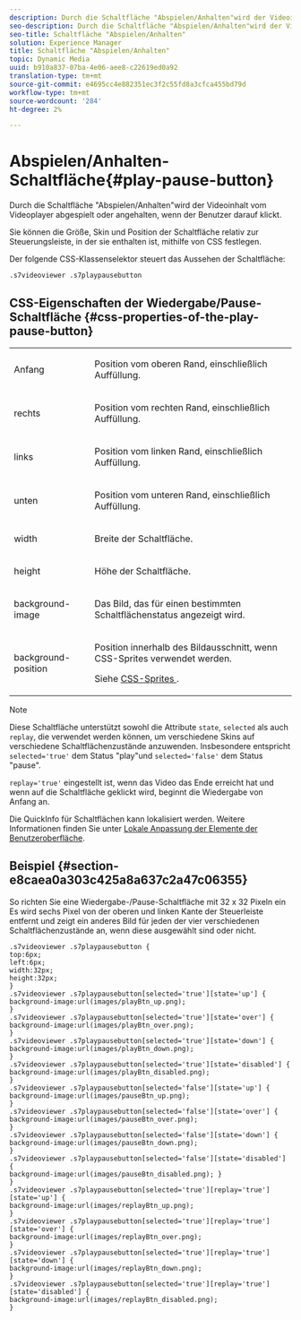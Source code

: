 ```yaml
---
description: Durch die Schaltfläche "Abspielen/Anhalten"wird der Videoinhalt vom Videoplayer abgespielt oder angehalten, wenn der Benutzer darauf klickt.
seo-description: Durch die Schaltfläche "Abspielen/Anhalten"wird der Videoinhalt vom Videoplayer abgespielt oder angehalten, wenn der Benutzer darauf klickt.
seo-title: Schaltfläche "Abspielen/Anhalten"
solution: Experience Manager
title: Schaltfläche "Abspielen/Anhalten"
topic: Dynamic Media
uuid: b910a837-07ba-4e06-aee8-c22619ed0a92
translation-type: tm+mt
source-git-commit: e4695cc4e882351ec3f2c55fd8a3cfca455bd79d
workflow-type: tm+mt
source-wordcount: '284'
ht-degree: 2%

---
```



# Abspielen/Anhalten-Schaltfläche{#play-pause-button}

Durch die Schaltfläche &quot;Abspielen/Anhalten&quot;wird der Videoinhalt vom Videoplayer abgespielt oder angehalten, wenn der Benutzer darauf klickt.

<!--<a id="section_061E550C1C1D4DB2BD663A898895B38C"></a>-->

Sie können die Größe, Skin und Position der Schaltfläche relativ zur Steuerungsleiste, in der sie enthalten ist, mithilfe von CSS festlegen.

Der folgende CSS-Klassenselektor steuert das Aussehen der Schaltfläche:

```
.s7videoviewer .s7playpausebutton
```

## CSS-Eigenschaften der Wiedergabe/Pause-Schaltfläche {#css-properties-of-the-play-pause-button}

<table id="table_C48C56E696304C9BAFEE71BA9EA9A174"> 
 <tbody> 
  <tr> 
   <td colname="col1"> <p> <span class="codeph"> Anfang </span> </p> </td> 
   <td colname="col2"> <p>Position vom oberen Rand, einschließlich Auffüllung. </p> </td> 
  </tr> 
  <tr> 
   <td colname="col1"> <p> <span class="codeph"> rechts </span> </p> </td> 
   <td colname="col2"> <p>Position vom rechten Rand, einschließlich Auffüllung. </p> </td> 
  </tr> 
  <tr> 
   <td colname="col1"> <p> <span class="codeph"> links </span> </p> </td> 
   <td colname="col2"> <p>Position vom linken Rand, einschließlich Auffüllung. </p> </td> 
  </tr> 
  <tr> 
   <td colname="col1"> <p> <span class="codeph"> unten </span> </p> </td> 
   <td colname="col2"> <p> Position vom unteren Rand, einschließlich Auffüllung. </p> </td> 
  </tr> 
  <tr> 
   <td colname="col1"> <p> <span class="codeph"> width </span> </p> </td> 
   <td colname="col2"> <p>Breite der Schaltfläche. </p> </td> 
  </tr> 
  <tr> 
   <td colname="col1"> <p> <span class="codeph"> height </span> </p> </td> 
   <td colname="col2"> <p>Höhe der Schaltfläche. </p> </td> 
  </tr> 
  <tr> 
   <td colname="col1"> <p> <span class="codeph"> background-image  </span> </p> </td> 
   <td colname="col2"> <p>Das Bild, das für einen bestimmten Schaltflächenstatus angezeigt wird. </p> </td> 
  </tr> 
  <tr> 
   <td colname="col1"> <p> <span class="codeph"> background-position  </span> </p> </td> 
   <td colname="col2"> <p> Position innerhalb des Bildausschnitt, wenn CSS-Sprites verwendet werden. </p> <p>Siehe <a href="../../../c-html5-s7-aem-asset-viewers/c-html5-video-reference/c-html5-video-viewer-20-customizingviewer/c-html5-video-viewer-20-customizingviewer.md#section-9b6d8d601cb441d08214dada7bb4eddc" format="dita" scope="local"> CSS-Sprites </a>. </p> </td> 
  </tr> 
 </tbody> 
</table>

>[!NOTE]
>
>Diese Schaltfläche unterstützt sowohl die Attribute `state`, `selected` als auch `replay`, die verwendet werden können, um verschiedene Skins auf verschiedene Schaltflächenzustände anzuwenden. Insbesondere entspricht `selected='true'` dem Status &quot;play&quot;und `selected='false'` dem Status &quot;pause&quot;.
>
>`replay='true'` eingestellt ist, wenn das Video das Ende erreicht hat und wenn auf die Schaltfläche geklickt wird, beginnt die Wiedergabe von Anfang an.

Die QuickInfo für Schaltflächen kann lokalisiert werden. Weitere Informationen finden Sie unter [Lokale Anpassung der Elemente der Benutzeroberfläche](../../../c-html5-s7-aem-asset-viewers/c-html5-video-reference/r-html5-video-viewer-20-localization.md#concept-1d5ca2d8480f4064a51eddba13940aad).

## Beispiel {#section-e8caea0a303c425a8a637c2a47c06355}

So richten Sie eine Wiedergabe-/Pause-Schaltfläche mit 32 x 32 Pixeln ein Es wird sechs Pixel von der oberen und linken Kante der Steuerleiste entfernt und zeigt ein anderes Bild für jeden der vier verschiedenen Schaltflächenzustände an, wenn diese ausgewählt sind oder nicht.

```
.s7videoviewer .s7playpausebutton { 
top:6px; 
left:6px; 
width:32px; 
height:32px; 
} 
.s7videoviewer .s7playpausebutton[selected='true'][state='up'] { 
background-image:url(images/playBtn_up.png); 
} 
.s7videoviewer .s7playpausebutton[selected='true'][state='over'] {  
background-image:url(images/playBtn_over.png); 
} 
.s7videoviewer .s7playpausebutton[selected='true'][state='down'] {  
background-image:url(images/playBtn_down.png); 
} 
.s7videoviewer .s7playpausebutton[selected='true'][state='disabled'] { 
background-image:url(images/playBtn_disabled.png); 
} 
.s7videoviewer .s7playpausebutton[selected='false'][state='up'] {  
background-image:url(images/pauseBtn_up.png); 
} 
.s7videoviewer .s7playpausebutton[selected='false'][state='over'] {  
background-image:url(images/pauseBtn_over.png); 
} 
.s7videoviewer .s7playpausebutton[selected='false'][state='down'] {  
background-image:url(images/pauseBtn_down.png); 
} 
.s7videoviewer .s7playpausebutton[selected='false'][state='disabled'] {  
background-image:url(images/pauseBtn_disabled.png); } 
} 
.s7videoviewer .s7playpausebutton[selected='true'][replay='true'][state='up'] { 
background-image:url(images/replayBtn_up.png); 
} 
.s7videoviewer .s7playpausebutton[selected='true'][replay='true'][state='over'] {  
background-image:url(images/replayBtn_over.png); 
} 
.s7videoviewer .s7playpausebutton[selected='true'][replay='true'][state='down'] {  
background-image:url(images/replayBtn_down.png); 
} 
.s7videoviewer .s7playpausebutton[selected='true'][replay='true'][state='disabled'] { 
background-image:url(images/replayBtn_disabled.png); 
}
```

